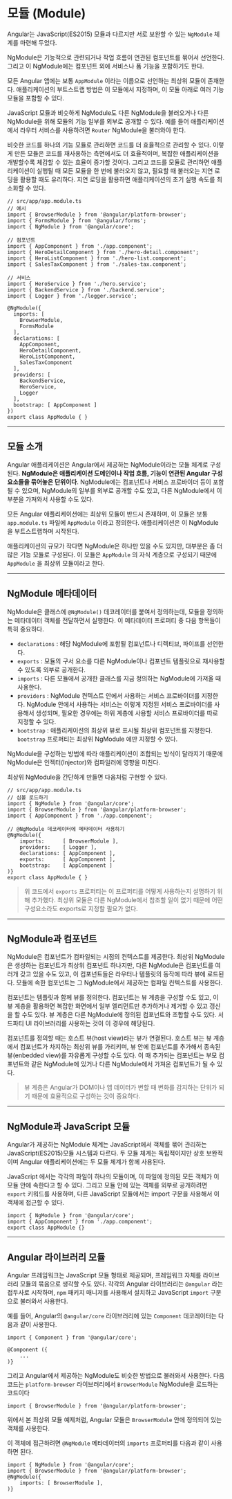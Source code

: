 # 모듈 (Module)



Angular는 JavaScript(ES2015) 모듈과 다르지만 서로 보완할 수 있는 `NgModule` 체계를 마련해 두었다.

NgModule은 기능적으로 관련되거나 작업 흐름이 연관된 컴포넌트를 묶어서 선언한다. 그리고 이 NgModule에는 컴포넌트 외에 서비스나 폼 기능을 포함하기도 한다.

모든 Angular 앱에는 보통 `AppModule` 이라는 이름으로 선언하는 최상위 모듈이 존재한다. 애플리케이션의 부트스트랩 방법은 이 모듈에서 지정하며, 이 모듈 아래로 여러 기능 모듈을 포함할 수 있다.

JavaScript 모듈과 비슷하게 NgModule도 다른 NgModule을 불러오거나 다른 NgModule을 위해 모듈의 기능 일부를 외부로 공개할 수 있다. 예를 들어 애플리케이션에서 라우터 서비스를 사용하려면 `Router` NgModule을 불러와야 한다.

비슷한 코드를 하나의 기능 모듈로 관리하면 코드를 더 효율적으로 관리할 수 있다. 이렇게 만든 모듈은 코드를 재사용하는 측면에서도 더 효율적이며, 복잡한 애플리케이션을 개발할수록 체감할 수 있는 효율이 증가할 것이다. 그리고 코드를 모듈로 관리하면 애플리케이션이 실행될 때 모든 모듈을 한 번에 불러오지 않고, 필요할 때 불러오는 지연 로딩을 활용할 때도 유리하다. 지연 로딩을 활용하면 애플리케이션의 초기 실행 속도를 최소화할 수 있다.

```tsx
// src/app/app.module.ts
// 예시
import { BrowserModule } from '@angular/platform-browser';
import { FormsModule } from '@angular/forms';
import { NgModule } from '@angular/core';

// 컴포넌트
import { AppComponent } from './app.component';
import { HeroDetailComponent } from './hero-detail.component';
import { HeroListComponent } from './hero-list.component';
import { SalesTaxComponent } from './sales-tax.component';

// 서비스
import { HeroService } from './hero.service';
import { BackendService } from './backend.service';
import { Logger } from './logger.service';

@NgModule({
  imports: [
    BrowserModule,
    FormsModule
  ],
  declarations: [
    AppComponent,
    HeroDetailComponent,
    HeroListComponent,
    SalesTaxComponent
  ],
  providers: [
    BackendService,
    HeroService,
    Logger
  ],
  bootstrap: [ AppComponent ]
})
export class AppModule { }
```





------



## 모듈 소개

Angular 애플리케이션은 Angular에서 제공하는 NgModule이라는 모듈 체계로 구성된다. **NgModule은 애플리케이션 도메인이나 작업 흐름, 기능이 연관된 Angular 구성요소들을 묶어놓은 단위이다**. NgModule에는 컴포넌트나 서비스 프로바이더 등이 포함될 수 있으며, NgModule의 일부를 외부로 공개할 수도 있고, 다른 NgModule에서 이 부분을 가져와서 사용할 수도 있다.

모든 Angular 애플리케이션에는 최상위 모듈이 반드시 존재하며, 이 모듈은 보퉁 `app.module.ts` 파일에 `AppModule` 이라고 정의한다. 애플리케이션은 이 NgModule 을 부트스트랩하며 시작된다.

애플리케이션의 규모가 작다면 NgModule은 하나만 있을 수도 있지만, 대부분은 좀 더 많은 기능 모듈로 구성된다. 이 모듈은 `AppModule` 의 자식 계층으로 구성되기 때문에 `AppModule` 을 최상위 모듈이라고 한다.



------



## NgModule 메타데이터

NgModule은 클래스에 `@NgModule()` 데코레이터를 붙여서 정의하는데, 모듈을 정의하는 메타데이터 객체를 전달하면서 실행한다. 이 메타데이터 프로퍼티 중 다음 항목들이 특히 중요하다.

- `declarations` : 해당 NgModule에 포함될 컴포넌트나 디렉티브, 파이프를 선언한다.
- `exports` : 모듈의 구서 요소를 다른 NgModule이나 컴포넌트 템플릿으로 재사용할 수 있도록 외부로 공개한다.
- `imports` : 다른 모듈에서 공개한 클래스를 지금 정의하는 NgModule에 가져올 때 사용한다.
- `providers` : NgModule 컨텍스트 안에서 사용하는 서비스 프로바이더를 지정한다. NgModule 안에서 사용하는 서비스는 이렇게 지정된 서비스 프로바이더를 사용해서 생성되며, 필요한 경우에는 하위 계층에 사용할 서비스 프로바이더를 따로 지정할 수 있다.
- `bootstrap` : 애플리케이션의 최상위 뷰로 표시될 최상위 컴포넌트를 지정한다. `bootstrap` 프로퍼티는 최상위 NgModule 에만 지정할 수 있다.

NgModule을 구성하는 방법에 따라 애플리케이션이 조합되는 방식이 달라지기 때문에 NgModule은 인젝터(Injector)와 컴파일러에 영향을 미친다.

최상위 NgModule을 간단하게 만들면 다음처럼 구현할 수 있다.

```tsx
// src/app/app.module.ts
// 심볼 로드하기
import { NgModule } from '@angular/core';
import { BrowserModule } from '@angular/platform-browser';
import { AppComponent } from './app.component';

// @NgModule 데코레이터에 메타데이터 사용하기
@NgModule({
	imports:      [ BrowserModule ],
	providers:    [ Logger ],
	declarations: [ AppComponent ],
	exports:      [ AppComponent ],
	bootstrap:    [ AppComponent ]
)}
export class AppModule { }
```

> 위 코드에서 `exports` 프로퍼티는 이 프로퍼티를 어떻게 사용하는지 설명하기 위해 추가했다. 최상위 모듈은 다른 NgModule에서 참조할 일이 없기 때문에 어떤 구성요소라도 exports로 지정할 필요가 없다.



------



## NgModule과 컴포넌트

NgModule은 컴포넌트가 컴파일되는 시점의 컨텍스트를 제공한다. 최상위 NgModule은 생성하는 컴포넌트가 최상위 컴포넌트 하나지만, 다른 NgModule은 컴포넌트를 여러개 갖고 있을 수도 있고, 이 컴포넌트들은 라우터나 템플릿의 동작에 따라 뷰에 로드된다. 모듈에 속한 컴포넌트는 그 NgModule에서 제공하는 컴파일 컨텍스트를 사용한다.

컴포넌트는 템플릿과 함께 뷰를 정의한다. 컴포넌트는 뷰 계층을 구성할 수도 있고, 이 뷰 계층을 활용하면 복잡한 화면에서 일부 엘리먼트만 추가하거나 제거할 수 있고 갱신을 할 수도 있다. 뷰 계층은 다른 NgModule에 정의된 컴포넌트와 조합할 수도 있다. 서드파티 UI 라이브러리를 사용하는 것이 이 경우에 해당된다.



컴포넌트를 정의할 때는 호스트 뷰(host view)라는 뷰가 연결된다. 호스트 뷰는 뷰 계층에서 컴포넌트가 차지하는 최상위 뷰를 가리키며, 뷰 안에 컴포넌트를 추가해서 종속된 뷰(enbedded view)를 자유롭게 구성할 수도 있다. 이 때 추가되는 컴포넌트는 부모 컴포넌트와 같은 NgModule에 있거나 다른 NgModule에서 가져온 컴포넌트가 될 수 있다.

> 뷰 계층은 Angular가 DOM이나 앱 데이터가 변할 때 변화를 감지하는 단위가 되기 때문에 효율적으로 구성하는 것이 중요하다.





------



## NgModule과 JavaScript 모듈

Angular가 제공하는 NgModule 체계는 JavaScript에서 객체를 묶어 관리하는 JavaScript(ES2015)모듈 시스템과 다르다. 두 모듈 체계는 독립적이지만 상호 보완적이며 Angular 애플리케이션에는 두 모듈 체계가 함께 사용된다.

JavaScript 에서는 각각의 파일이 하나의 모듈이며, 이 파일에 정의된 모든 객체가 이 모듈 안에 속한다고 할 수 있다. 그리고 모듈 안에 있는 객체를 외부로 공개하려면 `export` 키워드를 사용하며, 다른 JavaScript 모듈에서는 import 구문을 사용해서 이 객체에 접근할 수 있다.

```tsx
import { NgModule } from '@angular/core';
import { AppComponent } from './app.component';
export class AppModule {}
```





------



## Angular 라이브러리 모듈



Angular 프레임워크는 JavaScript 모듈 형태로 제공되며, 프레임워크 자체를 라이브러리 모듈의 묶음으로 생각할 수도 있다. 각각의 Angular 라이브러리는 `@angular` 라는 접두사로 시작하며, `npm` 패키지 매니저를 사용해서 설치하고 JavaScript `import` 구문으로 불러와서 사용한다.

예를 들어, Angular의 `@angular/core` 라이브러리에 있는 `Component` 데코레이터는 다음과 같이 사용한다.

```tsx
import { Component } from '@angular/core';

@Component ({
	...
)}
```

그리고 Angular에서 제공하는 NgModule도 비슷한 방법으로 불러와서 사용한다. 다음 코드는 `platform-browser` 라이브러리에서 `BrowserModule` NgModule을 로드하는 코드이다

```tsx
import { BrowserModule } from '@angular/platform-browser';
```

위에서 본 최상위 모듈 예제처럼, Angular 모듈은 `BrowserModule` 안에 정의되어 있는 객체를 사용한다.

이 객체에 접근하려면 `@NgModule` 메타데이터의 `imports` 프로퍼티를 다음과 같이 사용하면 된다.

```tsx
import { NgModule } from '@angular/core';
import { BrowserModule } from '@angular/platform-browser';
@NgModule({
	imports: [ BrowserModule ],
)}
```